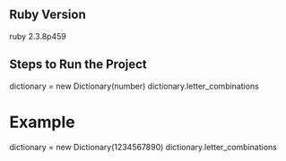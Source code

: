 ## Ruby Version
ruby 2.3.8p459

## Steps to Run the Project
dictionary = new Dictionary(number)
dictionary.letter_combinations

# Example
dictionary = new Dictionary(1234567890)
dictionary.letter_combinations
